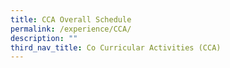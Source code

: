 ```yaml
---
title: CCA Overall Schedule
permalink: /experience/CCA/
description: ""
third_nav_title: Co Curricular Activities (CCA)
---
```


